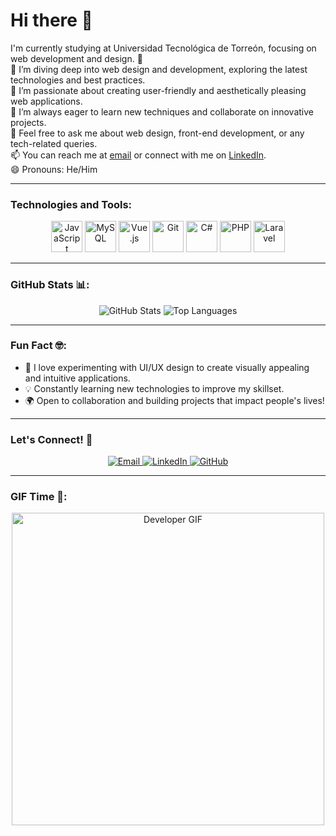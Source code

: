 # Hi there 👋  
I'm currently studying at Universidad Tecnológica de Torreón, focusing on web development and design. 🌱  
🔭 I’m diving deep into web design and development, exploring the latest technologies and best practices.  
🌟 I’m passionate about creating user-friendly and aesthetically pleasing web applications.  
🤔 I’m always eager to learn new techniques and collaborate on innovative projects.  
💬 Feel free to ask me about web design, front-end development, or any tech-related queries.  
📫 You can reach me at [email](mailto:saulsanchezlopez999@gmail.com) or connect with me on [LinkedIn](#).  
😄 Pronouns: He/Him

---

### Technologies and Tools:

<p align="center">
  <img src="https://img.icons8.com/color/48/000000/javascript.png" alt="JavaScript" width="50px" height="50px">
  <img src="https://img.icons8.com/color/48/000000/mysql-logo.png" alt="MySQL" width="50px" height="50px">
  <img src="https://img.icons8.com/color/48/000000/vue-js.png" alt="Vue.js" width="50px" height="50px">
  <img src="https://img.icons8.com/color/48/000000/git.png" alt="Git" width="50px" height="50px">
  <img src="https://img.icons8.com/color/48/000000/c-sharp-logo.png" alt="C#" width="50px" height="50px">
  <img src="https://img.icons8.com/color/48/000000/php.png" alt="PHP" width="50px" height="50px">
  <img src="https://img.icons8.com/fluency/48/laravel.png" alt="Laravel" width="50px" height="50px">
</p>

---

### GitHub Stats 📊:

<p align="center">
  <img src="https://github-readme-stats.vercel.app/api?username=your-username&show_icons=true&theme=radical" alt="GitHub Stats">
  <img src="https://github-readme-stats.vercel.app/api/top-langs/?username=your-username&layout=compact&theme=radical" alt="Top Languages">
</p>

---

### Fun Fact 🤓:

- 🎨 I love experimenting with UI/UX design to create visually appealing and intuitive applications.
- 💡 Constantly learning new technologies to improve my skillset.
- 🌍 Open to collaboration and building projects that impact people's lives!

---

### Let's Connect! 💬

<p align="center">
  <a href="mailto:saulsanchezlopez999@gmail.com">
    <img src="https://img.shields.io/badge/Email-D14836?style=for-the-badge&logo=gmail&logoColor=white" alt="Email">
  </a>
  <a href="https://www.linkedin.com/in/your-linkedin-profile">
    <img src="https://img.shields.io/badge/LinkedIn-0077B5?style=for-the-badge&logo=linkedin&logoColor=white" alt="LinkedIn">
  </a>
  <a href="https://github.com/your-username">
    <img src="https://img.shields.io/badge/GitHub-181717?style=for-the-badge&logo=github&logoColor=white" alt="GitHub">
  </a>
</p>

---

### GIF Time 🎉:

<p align="center">
  <img src="https://media.giphy.com/media/L1R1tvI9svkIWwpVYr/giphy.gif" width="500" alt="Developer GIF">
</p>

